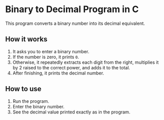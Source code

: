 # Binary to Decimal Program in C

This program converts a binary number into its decimal equivalent.

## How it works

1. It asks you to enter a binary number.  
2. If the number is zero, it prints `0`.  
3. Otherwise, it repeatedly extracts each digit from the right, multiplies it by 2 raised to the correct power, and adds it to the total.  
4. After finishing, it prints the decimal number.

## How to use

1. Run the program.  
2. Enter the binary number.  
3. See the decimal value printed exactly as in the program.